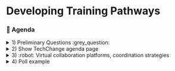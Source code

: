 # Developing Training Pathways
### :scroll: Agenda

<details>
  <summary>1) Preliminary Questions :grey_question: </summary>
1) I consider myself to be an introvert, and _**not**_ an extrovert.
  
[![](https://api.gh-polls.com/poll/01E4W147RRAJHDFX5NN68STKG3/1)%20Strongly%20agree%20(I%20prefer%20spending%20time%20alone))](https://api.gh-polls.com/poll/01E4W147RRAJHDFX5NN68STKG3/1)%20Strongly%20agree%20(I%20prefer%20spending%20time%20alone)/vote)
[![](https://api.gh-polls.com/poll/01E4W147RRAJHDFX5NN68STKG3/2)%20Somewhat%20agree%20(I%20mostly%20prefer%20spending%20time%20alone%2C%20but%20don't%20mind%20company))](https://api.gh-polls.com/poll/01E4W147RRAJHDFX5NN68STKG3/2)%20Somewhat%20agree%20(I%20mostly%20prefer%20spending%20time%20alone%2C%20but%20don't%20mind%20company)/vote)
[![](https://api.gh-polls.com/poll/01E4W147RRAJHDFX5NN68STKG3/3)%20Neutral%20(I'm%20fine%20either%20way))](https://api.gh-polls.com/poll/01E4W147RRAJHDFX5NN68STKG3/3)%20Neutral%20(I'm%20fine%20either%20way)/vote)
[![](https://api.gh-polls.com/poll/01E4W147RRAJHDFX5NN68STKG3/4)%20Somewhat%20disagree%20(I%20love%20to%20be%20around%20people))](https://api.gh-polls.com/poll/01E4W147RRAJHDFX5NN68STKG3/4)%20Somewhat%20disagree%20(I%20love%20to%20be%20around%20people)/vote)
[![](https://api.gh-polls.com/poll/01E4W147RRAJHDFX5NN68STKG3/5)%20Strongly%20disagree%20(I%20love%20to%20around%20people%2C%20and%20love%20to%20party!!))](https://api.gh-polls.com/poll/01E4W147RRAJHDFX5NN68STKG3/5)%20Strongly%20disagree%20(I%20love%20to%20around%20people%2C%20and%20love%20to%20party!!)/vote)

  2. list
     * With some
     * Sub bullets
</details>

<details>
  <summary>2) Show TechChange agenda page </summary>
  <ol type="a">
  <li>Run through</li>
  <li>Google Docs</li>
  <li>Mural</li>
  <li>Github Surveys/ Google forms</li>
</ol>     
</details>

<details>
  <summary>3) :robot: Virtual collaboration platforms, coordination strategies </summary>
  <ol type="a">
  <li>something</li>
  <li>something else</li>
  <li>more stuff</li>
  <li>last thing</li>
</ol>    
    <details>
<summary> More stuff collapsed :grinning: </summary>

blah blah blah
</details>
</details>

<details>
  <summary>4) Poll example </summary>
  
[![](https://api.gh-polls.com/poll/01E4VXNASD25Z386XK63T0KGE7/test1)](https://api.gh-polls.com/poll/01E4VXNASD25Z386XK63T0KGE7/test1/vote)
[![](https://api.gh-polls.com/poll/01E4VXNASD25Z386XK63T0KGE7/test2)](https://api.gh-polls.com/poll/01E4VXNASD25Z386XK63T0KGE7/test2/vote)
[![](https://api.gh-polls.com/poll/01E4VXNASD25Z386XK63T0KGE7/test3)](https://api.gh-polls.com/poll/01E4VXNASD25Z386XK63T0KGE7/test3/vote)

[Website used to generate poll](https://app.gh-polls.com/ "GitHub poll app")

</details>
